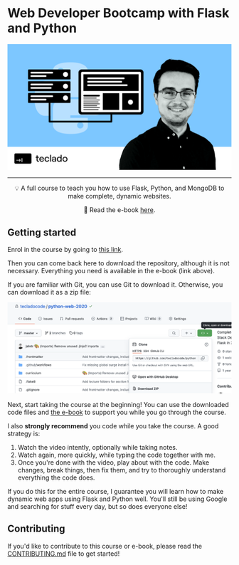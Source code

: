 # Web Developer Bootcamp with Flask and Python

<p align="center">
 <img src="assets/course-image.png" alt="Web Developer Bootcamp with Flask and Python (Udemy banner image)"></a>
</p>

<div 

</div>

---

<p align = "center">💡 A full course to teach you how to use Flask, Python, and MongoDB to make complete, dynamic websites.</p>

<p align = "center">📖 Read the e-book <a href="https://python-web.teclado.com">here</a>.</p>

## Getting started

Enrol in the course by going to [this link](https://go.tecla.do/web-dev-course-sale).

Then you can come back here to download the repository, although it is not necessary. Everything you need is available in the e-book (link above).

If you are familiar with Git, you can use Git to download it. Otherwise, you can download it as a zip file:

![Download repo as a zip file](assets/download-repo-zip.png)

Next, start taking the course at the beginning! You can use the downloaded code files and [the e-book](https://python-web.teclado.com) to support you while you go through the course.

I also **strongly recommend** you code while you take the course. A good strategy is:

1. Watch the video intently, optionally while taking notes.
2. Watch again, more quickly, while typing the code together with me.
3. Once you're done with the video, play about with the code. Make changes, break things, then fix them, and try to thoroughly understand everything the code does.

If you do this for the entire course, I guarantee you will learn how to make dynamic web apps using Flask and Python well. You'll still be using Google and searching for stuff every day, but so does everyone else!

## Contributing

If you'd like to contribute to this course or e-book, please read the [CONTRIBUTING.md](CONTRIBUTING.md) file to get started!
